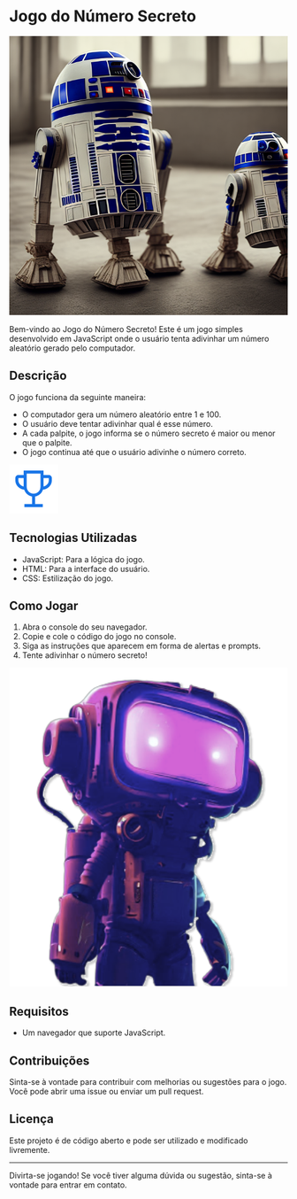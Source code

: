# Jogo do Número Secreto

![Capa do Jogo](img/bg.png)

Bem-vindo ao Jogo do Número Secreto! Este é um jogo simples desenvolvido em JavaScript onde o usuário tenta adivinhar um número aleatório gerado pelo computador.

## Descrição

O jogo funciona da seguinte maneira:
- O computador gera um número aleatório entre 1 e 100.
- O usuário deve tentar adivinhar qual é esse número.
- A cada palpite, o jogo informa se o número secreto é maior ou menor que o palpite.
- O jogo continua até que o usuário adivinhe o número correto.

![Fluxo do Jogo](img/trophy.png)

## Tecnologias Utilizadas

- JavaScript: Para a lógica do jogo.
- HTML: Para a interface do usuário.
- CSS: Estilização do jogo.

## Como Jogar

1. Abra o console do seu navegador.
2. Copie e cole o código do jogo no console.
3. Siga as instruções que aparecem em forma de alertas e prompts.
4. Tente adivinhar o número secreto!

![Exemplo de Jogo](img/robot.png)

## Requisitos

- Um navegador que suporte JavaScript.

## Contribuições

Sinta-se à vontade para contribuir com melhorias ou sugestões para o jogo. Você pode abrir uma issue ou enviar um pull request.

## Licença

Este projeto é de código aberto e pode ser utilizado e modificado livremente.

---

Divirta-se jogando! Se você tiver alguma dúvida ou sugestão, sinta-se à vontade para entrar em contato.